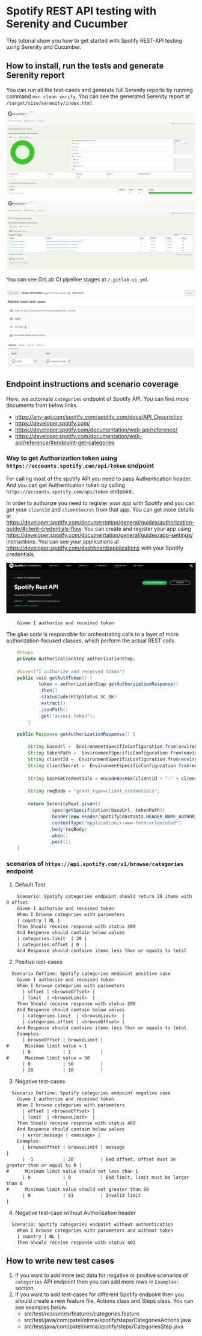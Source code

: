 # Spotify REST API testing with Serenity and Cucumber

This tutorial show you how to get started with Spotify REST-API testing using Serenity and Cucumber.

## How to install, run the tests and generate Serenity report

You can run all the test-cases and generate full Serenity reports by running command `mvn clean verify`. You can see the
generated Serenity report at `/target/site/serenity/index.html`

![](screenshots/report1.JPG)

![](screenshots/report2.JPG)

You can see GitLab CI pipeline stages at `/.gitlab-ci.yml`

![](screenshots/pipeline1.JPG)

## Endpoint instructions and scenario coverage

Here, we automate `categories` endpoint of Spotify API. You can find more documents from below links.

- https://any-api.com/spotify_com/spotify_com/docs/API_Description
- https://developer.spotify.com/
- https://developer.spotify.com/documentation/web-api/reference/
- https://developer.spotify.com/documentation/web-api/reference/#endpoint-get-categories

### Way to get Authorization token using `https://accounts.spotify.com/api/token` endpoint

For calling most of the spotify API you need to pass Authentication header. And you can get Authentication token by
calling `https://accounts.spotify.com/api/token` endpoint.

In order to authorize you need to register your app with Spotify and you can get your `clientId` and `clientSecret` from that app.
You can get more details at https://developer.spotify.com/documentation/general/guides/authorization-guide/#client-credentials-flow.
You can create and register your app using https://developer.spotify.com/documentation/general/guides/app-settings/ instructions.
You can see your applications at https://developer.spotify.com/dashboard/applications with your Spotify credentials.

![](screenshots/app.JPG)

```Gherkin
    Given I authorize and received token
```

The glue code is responsible for orchestrating calls to a layer of more authorization-focused classes, which perform
the actual REST calls.

```java
    @Steps
    private AuthorizationStep authorizationStep;
    
    @Given("I authorize and received token")
    public void getAuthToken() {
            token = authorizationStep.getAuthorizationResponse()
            .then()
            .statusCode(HttpStatus.SC_OK)
            .extract()
            .jsonPath()
            .get("access_token");
        }
```
```java
    public Response getAuthorizationResponse() {

        String baseUrl =  EnvironmentSpecificConfiguration.from(environmentVariables).getProperty(SpotifyConstants.PROP_SPOTIFY_AUTH_BASE_URL);
        String tokenPath =  EnvironmentSpecificConfiguration.from(environmentVariables).getProperty(SpotifyConstants.PROP_SPOTIFY_AUTH_TOKEN_PATH);
        String clientId =  EnvironmentSpecificConfiguration.from(environmentVariables).getProperty(SpotifyConstants.PROP_SPOTIFY_AUTH_CLIENT_ID);
        String clientSecret =  EnvironmentSpecificConfiguration.from(environmentVariables).getProperty(SpotifyConstants.PROP_SPOTIFY_AUTH_CLIENT_SECRET);

        String base64Credentials = encodeBase64(clientId + ":" + clientSecret);

        String reqBody = "grant_type=client_credentials";

        return SerenityRest.given()
                .spec(getSpecification(baseUrl, tokenPath))
                .header(new Header(SpotifyConstants.HEADER_NAME_AUTHORIZATION, "Basic " + base64Credentials))
                .contentType("application/x-www-form-urlencoded")
                .body(reqBody)
                .when()
                .post();
    }
```
### scenarios of `https://api.spotify.com/v1/browse/categories` endpoint

1. Default Test

```Gherkin
    Scenario: Spotify categories endpoint should return 20 items with 0 offset
    Given I authorize and received token
    When I browse categories with parameters
    | country | NL |
    Then Should receive response with status 200
    And Response should contain below values
    | categories.limit  | 20 |
    | categories.offset | 0  |
    And Response should contains items less than or equals to total
```
2. Positive test-cases

```Gherkin
  Scenario Outline: Spotify categories endpoint positive case
    Given I authorize and received token
    When I browse categories with parameters
      | offset | <browseOffset> |
      | limit  | <browseLimit>  |
    Then Should receive response with status 200
    And Response should contain below values
      | categories.limit  | <browseLimit>  |
      | categories.offset | <browseOffset> |
    And Response should contains items less than or equals to total
    Examples:
      | browseOffset | browseLimit |
#      Minimum limit value = 1
      | 0            | 1           | 
#      Maximum limit value = 50
      | 0            | 50          |
      | 20           | 10          |
```
3. Negative test-cases

```Gherkin
  Scenario Outline: Spotify categories endpoint negative case
    Given I authorize and received token
    When I browse categories with parameters
      | offset | <browseOffset> |
      | limit  | <browseLimit>  |
    Then Should receive response with status 400
    And Response should contain below values
      | error.message | <message> |
    Examples:
      | browseOffset | browseLimit | message                                               |
      | -1           | 20          | Bad offset, offset must be greater than or equal to 0 |
#      Minimum limit value should not less than 1
      | 0            | 0           | Bad limit, limit must be larger than 0                |
#      Minimum limit value should not greater than 50
      | 0            | 51          | Invalid limit                                         |
```

4. Negative test-case without Authorization header

```Gherkin
  Scenario: Spotify categories endpoint without authentication
    When I browse categories with parameters and without token
    | country | NL |
    Then Should receive response with status 401
```

## How to write new test cases
1. If you want to add more test data for negative or positive scenarios of `categories` API endpoint then you can add more rows in `Examples:` section.
2. If you want to add test-cases for different Spotify endpoint then you should create a new feature file, Actions class and Steps class. You can see examples below.
    - src/test/resources/features/categories.feature
    - src/test/java/com/patel/nirma/spotify/steps/CategoriesActions.java
    - src/test/java/com/patel/nirma/spotify/steps/CategoriesStep.java